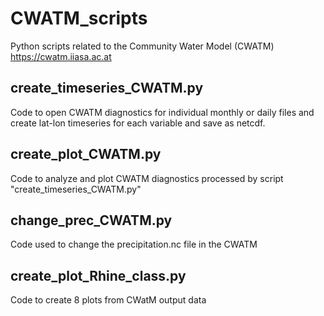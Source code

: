 # CWATM_scripts
Python scripts related to the Community Water Model (CWATM) https://cwatm.iiasa.ac.at 

## create_timeseries_CWATM.py
Code to open CWATM diagnostics for individual monthly or daily files and create lat-lon timeseries for each variable and save as netcdf.

## create_plot_CWATM.py
Code to analyze and plot CWATM diagnostics processed by script "create_timeseries_CWATM.py"

## change_prec_CWATM.py
Code used to change the precipitation.nc file in the CWATM

## create_plot_Rhine_class.py
Code to create 8 plots from CWatM output data
